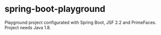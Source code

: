 # spring-boot-playground
Playground project configurated with Spring Boot, JSF 2.2 and PrimeFaces. Project needs Java 1.8.
